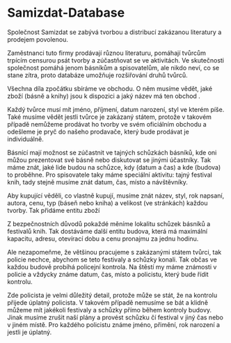 # Samizdat-Database
Společnost Samizdat se zabývá tvorbou a distribucí zakázanou literatury a prodejem povolenou.

Zaměstnanci tuto firmy prodávají různou literaturu, pomáhají tvůrcům trpícím censurou psát tvorby a zúčastňovat se ve aktivitách. Ve skutečnosti společnost pomáhá jenom básníkům a spisovatelům, ale nikdo neví, co se stane zítra, proto databáze umožňuje rozšiřování druhů tvůrců.

Všechna díla zpočátku sbíráme ve obchodu. O něm musíme vědět, jaké zboží (básně a knihy) jsou k dispozici a jaký název má ten obchod .

Každý tvůrce musí mít jméno, příjmení, datum narození, styl ve kterém píše. Také musíme vědět jestli tvůrce je zakázaný státem, protože v takovém případě nemůžeme prodávat ho tvorby ve svém oficiálním obchodu a odešleme je pryč do našeho prodavače, který bude prodávat je individuálně.

Básnící mají možnost se zúčastnit ve tajných schůzkách básníků, kde oni můžou prezentovat své básně nebo diskutovat se jinými účastníky. Tak máme znát, jaké lide budou na schůzce, kdy (datum a čas) a kde (budova) to proběhne. Pro spisovatele taky máme speciální aktivitu: tajný festival knih, tady stejně musíme znát datum, čas, místo a návštěvníky.

Aby kupující věděli, co vlastně kupují, musíme znát název, styl, rok napsaní, autora, cenu, typ (báseň nebo kniha) a velikost (ve stránkách) každou tvorby. Tak přidáme entitu zboží

Z bezpečnostních důvodů pokaždé měníme lokalitu schůzek básníků a festivalů knih. Tak dostáváme další entitu budova, která má maximální kapacitu, adresu, otevírací dobu a cenu pronajmu za jednu hodinu.

Ale nezapomeňme, že většinou pracujeme s zakázanými státem tvůrci, tak policie nechce, abychom se teto festivaly a schůzky konali. Tak občas ve každou budově probíhá policejní kontrola. Na štěstí my máme známosti v policie a vždycky známe datum, čas, místo a policistu, který bude řídit kontrolu.

Zde policista je velmi důležitý detail, protože může se stát, že na kontrolu přijede úplatný policista. V takovém případě nemusíme se bát a klidně můžeme mít jakékoli festivaly a schůzky přímo během kontroly budovy. Jinak musíme zrušit naší plány a provést schůzku čí festival v jiný čas nebo v jiném místě. Pro každého policistu známe jméno, přimění, rok narození a jestli je úplatný.
